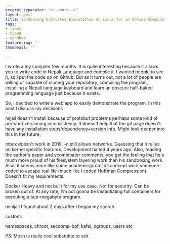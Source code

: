 ```yaml
---
excerpt_separator: "<!--more-->"
layout: post
title: Sandboxing Untrusted Executables on Linux for an Online Compiler
tags:
- linux
- cloud
- sandbox
feature-img: ''
thumbnail: ''

---
```

I wrote a toy compiler few months. It is quite interesting because it allows you to write code in Nepali Language and compile it. I wanted people to see it, so I put the code up on Github. But as it turns out, not a lot of people are willing or capable of cloning your repository, compiling the program, installing a Nepali language keyboard and learn an obscure half-baked programming language just because it exists. 

So, I decided to write a web app to easily demonstrate the program. In this post I discuss my decisions 

nsjail doesn't install because of protobuf problems perhaps some kind of protobuf versioning inconsistency. It doesn't help that the git page doesn't have any installation steps/dependency+version info. Might look deeper into this in the future,

mbox doesn't work in 2019. -n still allows networks. Guessing that it relies on kernel specific features. Development halted 4 years ago. Also, reading the author's paper and ycombinator comments, you get the feeling that he's much more proud of his filesystem layering work than his sandboxing work. Also, it seems more like some academic/proof-of-concept work someone coded to escape real life (much like I coded Huffman Compression). Doesn't fit my requirements.

Docker Heavy and not built for my use case. Not for security. Can be broken out of. At any rate, I'm not gonna be instantiating full containers for executing a sub-megabyte program.

minijail I found about 2 days after i began my search.

custom:

namespaces, chroot, seccomp-bpf, kafel, cgroups, users etc

PS: Mosh is really cool substutite to ssh. 